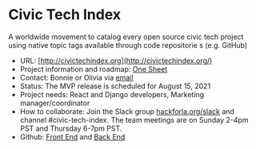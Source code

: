 # Civic Tech Index

A worldwide movement to catalog every open source civic tech project using native topic tags available through code repositorie
s (e.g. GitHub)

- URL: [http://civictechindex.org](http://civictechindex.org/)
- Project information and roadmap: [One Sheet](https://github.com/hackforla/product-management/blob/master/project-one-sheets/Civic-Tech-Index-Product-One-Sheet.pdf)
- Contact: Bonnie or Olivia via [email](mailto:civictechindex@hackforla.org)
- Status: The MVP release is scheduled for August 15, 2021</li>
- Project needs: React and Django developers, Marketing manager/coordinator
- How to collaborate: Join the Slack group [hackforla.org/slack](https://hackforla.slack.com/) and channel #civic-tech-index. The team meetings are on Sunday 2-4pm PST and Thursday 6-7pm PST.
- Github: [Front End](https://github.com/civictechindex/CTI-website-frontend) and [Back End](https://github.com/civictechindex/CTI-website-backend)

